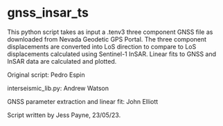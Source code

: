 # gnss_insar_ts
This python script takes as input a .tenv3 three component GNSS file as downloaded from Nevada Geodetic GPS Portal. The three component displacements are converted into LoS direction to compare to LoS displacements calculated using Sentinel-1 InSAR.
Linear fits to GNSS and InSAR data are calculated and plotted.

Original script: Pedro Espin

interseismic_lib.py: Andrew Watson

GNSS parameter extraction and linear fit: John Elliott


Script written by Jess Payne, 23/05/23.
